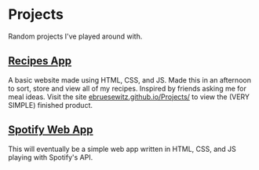 # Projects
Random projects I've played around with.

## [Recipes App](docs)
A basic website made using HTML, CSS, and JS.
Made this in an afternoon to sort, store and view all of my recipes. Inspired by friends asking me for meal ideas.
Visit the site [ebruesewitz.github.io/Projects/](https://ebruesewitz.github.io/Projects/) to view the (VERY SIMPLE) finished product.

## [Spotify Web App](Spotify)
This will eventually be a simple web app written in HTML, CSS, and JS playing with Spotify's API.
